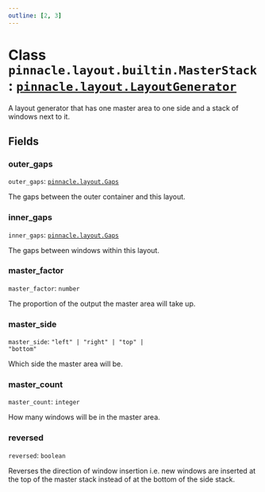 ```yaml
---
outline: [2, 3]
---
```


# Class `pinnacle.layout.builtin.MasterStack` : <code><a href="/lua-reference/0.1.0-beta.1/classes/pinnacle.layout.LayoutGenerator">pinnacle.layout.LayoutGenerator</a></code>


A layout generator that has one master area to one side and a stack of windows next to it.

## Fields

### outer_gaps

`outer_gaps`: <code><a href="/lua-reference/0.1.0-beta.1/aliases/pinnacle.layout.Gaps">pinnacle.layout.Gaps</a></code>

The gaps between the outer container and this layout.

### inner_gaps

`inner_gaps`: <code><a href="/lua-reference/0.1.0-beta.1/aliases/pinnacle.layout.Gaps">pinnacle.layout.Gaps</a></code>

The gaps between windows within this layout.

### master_factor

`master_factor`: <code>number</code>

The proportion of the output the master area will take up.

### master_side

`master_side`: <code>"left" | "right" | "top" | "bottom"</code>

Which side the master area will be.

### master_count

`master_count`: <code>integer</code>

How many windows will be in the master area.

### reversed

`reversed`: <code>boolean</code>

Reverses the direction of window insertion i.e. new windows are inserted at the top
of the master stack instead of at the bottom of the side stack.


